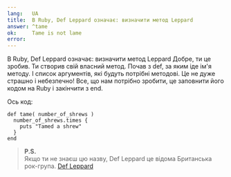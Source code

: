 ```yaml
---
lang:   UA
title:  В Ruby, Def Leppard означає: визначити метод Leppard
answer: ^tame
ok:     Tame is not lame
error:  
---
```


В Ruby, Def Leppard означає: визначити метод Leppard
Добре, ти це зробив. Ти створив свій власний метод. Почав з def, за яким іде ім'я методу. І список аргументів, які будуть потрібні методові. Це не дуже страшно і небезпечно! Все, що нам потрібно зробити, це заповнити його кодом на Ruby і закінчити з end.

Ось код:

    def tame( number_of_shrews )
      number_of_shrews.times {
        puts "Tamed a shrew"
      }
    end

> __P.S.__  
> Якщо ти не знаєш цю назву, Def Leppard це відома Британська рок-група. <a href="http://en.wikipedia.org/wiki/Def_Leppard" target="_blank">Def Leppard</a>
